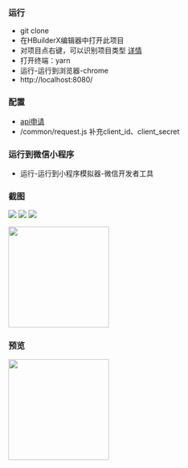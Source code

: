 ### 运行

- git clone 
- 在HBuilderX编辑器中打开此项目
- 对项目点右键，可以识别项目类型 [详情](https://ask.dcloud.net.cn/article/35878)
- 打开终端：yarn
- 运行-运行到浏览器-chrome
- http://localhost:8080/ 

### 配置

- [api申请](https://oauth.cnblogs.com/)
- /common/request.js 补充client_id、client_secret

### 运行到微信小程序

- 运行-运行到小程序模拟器-微信开发者工具



### 截图

![](https://pic.imgdb.cn/item/632a862a16f2c2beb1a2a50f.jpg)
![](https://pic.imgdb.cn/item/632a862a16f2c2beb1a2a503.jpg)
![](https://pic.imgdb.cn/item/632a862a16f2c2beb1a2a4fd.jpg)

<img src="https://pic.imgdb.cn/item/632a862a16f2c2beb1a2a50f.jpg" width="200">


### 预览

<img src="https://tx2.a.yximgs.com/udata/music/music_67e30c9f853644188622826d0ca4d9d80.jpg" width="200">
